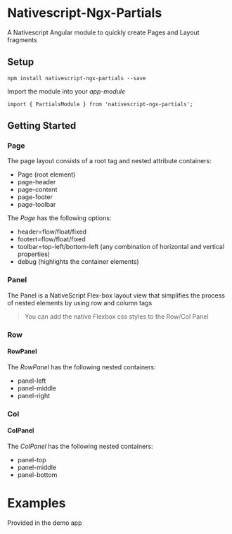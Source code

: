 # Nativescript-Ngx-Partials

A Nativescript Angular module to quickly create Pages and Layout fragments


## Setup

`npm install nativescript-ngx-partials --save`

Import the module into your _app-module_ 

```
import { PartialsModule } from 'nativescript-ngx-partials';

```

## Getting Started

### Page

The page layout consists of a root tag and nested attribute containers:
- Page (root element)
- page-header
- page-content
- page-footer
- page-toolbar

The _Page_ has the following options:
- header=flow/float/fixed
- footert=flow/float/fixed
- toolbar=top-left/bottom-left (any combination of horizontal and vertical properties)
- debug (highlights the container elements)

### Panel

The Panel is a NativeScript Flex-box layout view that simplifies the process of nested elements by using row and column tags

> You can add the native Flexbox css styles to the Row/Col Panel 

### Row

#### RowPanel

The _RowPanel_ has the following nested containers:
- panel-left
- panel-middle
- panel-right

### Col

#### ColPanel

The _ColPanel_ has the following nested containers:
- panel-top
- panel-middle
- panel-bottom

# Examples

Provided in the demo app

